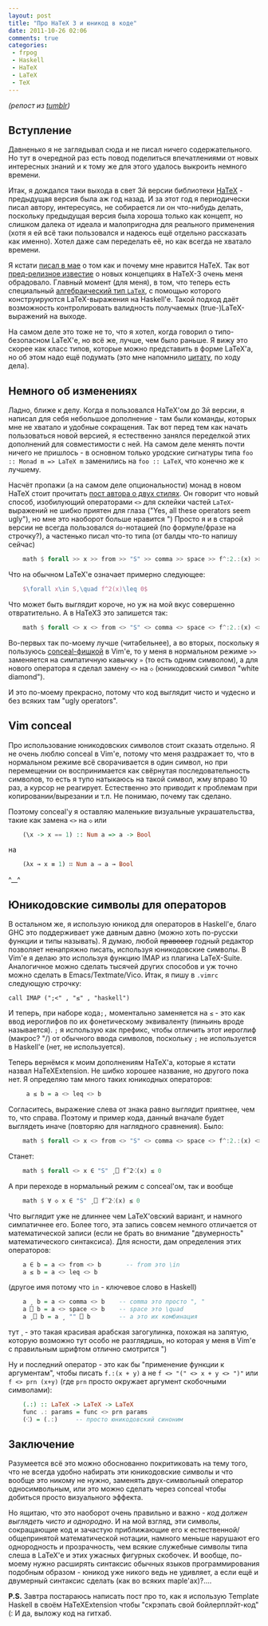 ```yaml
---
layout: post
title: "Про HaTeX 3 и юникод в коде"
date: 2011-10-26 02:06
comments: true
categories: 
 - frpog 
 - Haskell
 - HaTeX
 - LaTeX
 - TeX
---
```


_(репост из [tumblr](http://laughedelic.tumblr.com/post/11922293522/hatex-3))_

## Вступление ##

Давненько я не заглядывал сюда и не писал ничего содержательного.
Но тут в очередной раз есть повод поделиться впечатлениями от новых интересных знаний и к тому же для этого удалось выкроить немного времени.

Итак, я дождался таки выхода в свет 3й версии библиотеки [HaTeX](http://deltadiaz.blogspot.com/2011/10/hatex-3-first-release.html) - предыдущая версия была аж год назад. И за этот год я периодически писал автору, интересуясь, не собирается ли он что-нибудь делать, поскольку предыдущая версия была хороша только как концепт, но слишком далека от идеала и малопригодна для реального применения (хотя я ей всё таки пользовался и надеюсь ещё отдельно рассказать как именно). Хотел даже сам переделать её, но как всегда не хватало времени.

Я кстати [писал в мае](http://laughedelic.tumblr.com/post/5312922803) о том как и почему мне нравится HaTeX. Так вот [пред-релизное известие](http://deltadiaz.blogspot.com/2011/09/hatex-3-previous-notes.html) о новых концепциях в HaTeX-3 очень меня обрадовало. Главный момент (для меня), в том, что теперь есть специальный [алгебраический тип `LaTeX`](http://hackage.haskell.org/packages/archive/HaTeX/3.0.0/doc/html/Text-LaTeX-Base-Syntax.html#t:LaTeX), с помощью которого конструируются LaTeX-выражения на Haskell'е. Такой подход даёт возможность контролировать валидность получаемых (true-)LaTeX-выражений на выходе. 

<!-- more -->

На самом деле это тоже не то, что я хотел, когда говорил о типо-безопасном LaTeX'е, но всё же, лучше, чем было раньше. Я вижу это скорее как класс типов, которые можно представить в форме LaTeX'а, но об этом надо ещё подумать (это мне напомнило [цитату](http://laughedelic.tumblr.com/post/11917167041), по ходу дела).

## Немного об изменениях ##

Ладно, ближе к делу. Когда я пользовался HaTeX'ом до 3й версии, я написал для себя небольшое дополнение - там были команды, которых мне не хватало и удобные сокращения. Так вот перед тем как начать пользоваться новой версией, я естественно занялся переделкой этих дополнений для совместимости с ней. На самом деле менять почти ничего не пришлось - в основном только уродские сигнатуры типа `foo :: Monad m => LaTeX m` заменились на `foo :: LaTeX`, что конечно же к лучшему.

Насчёт пропажи (а на самом деле опциональности) монад в новом HaTeX стоит прочитать [пост автора о двух стилях](http://deltadiaz.blogspot.com/2011/10/hatex-3-two-styles.html). Он говорит что новый способ, изобилующий операторами `<>` для склейки частей `LaTeX`-выражений не шибко приятен для глаза ("Yes, all these operators seem ugly"), но мне это наоборот больше нравится ") Просто я и в старой версии не всегда пользовался `do`-нотацией (по формуле/фразе на строчку?), а частенько писал что-то типа (от балды что-то напишу сейчас)

``` haskell
    math $ forall >> x >> from >> "S" >> comma >> space >> f^:2.:(x) >> leq <> 0
```

Что на обычном LaTeX'е означает примерно следующее: 

``` latex
    $\forall x\in S,\quad f^2(x)\leq 0$
```

Что может быть выглядит короче, но уж на мой вкус совершенно отвратительно.
А в HaTeX3 это запишется так:

``` haskell
    math $ forall <> x <> from <> "S" <> comma <> space <> f^:2.:(x) <> leq <> 0
```

Во-первых так по-моему лучше (читабельнее), а во вторых, поскольку я пользуюсь [conceal-фишкой](http://b4winckler.wordpress.com/2010/08/07/using-the-conceal-vim-feature-with-latex/) в Vim'е, то у меня в нормальном режиме `>>` заменяется на симпатичную кавычку `»` (то есть одним символом), а для нового оператора я сделал замену `<>` на `◇` (юникодовский символ "white diamond"). 

И это по-моему прекрасно, потому что код выглядит чисто и чудесно и без всяких там "ugly operators".

## Vim conceal ##

Про использование юникодовских символов стоит сказать отдельно. Я не очень люблю conceal в Vim'е, потому что меня раздражает то, что в нормальном режиме всё сворачивается в один символ, но при перемещении он воспринимается как свёрнутая последовательность символов, то есть я тупо натыкаюсь на такой символ, жму вправо 10 раз, а курсор не реагирует. Естественно это приводит к проблемам при копировании/вырезании и т.п. Не понимаю, почему так сделано.

Поэтому conceal'у я оставляю маленькие визуальные украшательства, такие как замена  `<>` на `◇` или 
 
``` haskell
    (\x -> x == 1) :: Num a => a -> Bool
```

на 

``` haskell
    (λx → x ≡ 1) ∷ Num a ⇒ a → Bool
```

^__^

## Юникодовские символы для операторов ##

В остальном же, я использую юникод для операторов в Haskell'е, благо GHC это поддерживает уже давным давно (можно хоть по-русски функции и типы называть).
Я думаю, любой <strike>правовер</strike> годный редактор позволяет ненапряжно писать, используя юникодовские символы. В Vim'е я делаю это используя функцию IMAP из плагина LaTeX-Suite. Аналогичное можно сделать тысячей других способов и уж точно можно сделать в Emacs/Textmate/Vico. Итак, я пишу в `.vimrc` cледующую строчку:

    call IMAP (";<" , "≤" , "haskell")

И теперь, при наборе кода`;,` моментально заменяется на `≤` - это как ввод иероглифов по их фонетическому эквиваленту (пиньинь вроде называется).
`;` я использую как префикс, чтобы отличить этот иероглиф (макрос? "/) от обычного ввода символов, поскольку `;` не используется в Haskell'е (нет, не используется).

Теперь вернёмся к моим дополнениям HaTeX'а, которые я кстати назвал HaTeXExtension. Не шибко хорошее название, но другого пока нет. Я определяю там много таких юникодных операторов:

``` haskell
     a ≤ b = a <> leq <> b
```

Согласитесь, выражение слева от знака равно выглядит приятнее, чем то, что справа. Поэтому и пример кода, данный вначале будет выглядеть иначе (повторяю для наглядного сравнения). Было:

``` haskell
    math $ forall <> x <> from <> "S" <> comma <> space <> f^:2.:(x) <> leq <> 0
```

Станет:

``` haskell
    math $ forall <> x ∈ "S" ¸⎕ f⁀2⁖(x) ≤ 0
```

А при переходе в нормальный режим с conceal'ом, так и вообще

``` haskell
    math $ ∀ ◇ x ∈ "S" ¸⎕ f⁀2⁖(x) ≤ 0
```

Что выглядит уже не длиннее чем LaTeX'овский вариант, и намного симпатичнее его.
Более того, эта запись совсем немного отличается от математической записи (если не брать во внимание "двумерность" математического синтаксиса). 
Для ясности, дам определения этих операторов:

``` haskell
    a ∈ b = a <> from <> b       -- from это \in 
    a ≤ b = a <> leq <> b
```
    
(другое имя потому что `in` - ключевое слово в Haskell)

``` haskell
    a ¸ b = a <> comma <> b    -- comma это просто ", "
    a ⎕ b = a <> space <> b    -- space это \quad
    a ¸⎕ b = a ¸ "" ⎕ b        -- а это их комбинация
```

тут ¸ - это такая красивая арабская загогулинка, похожая на запятую, которую возможно тут особо не разглядишь, но которая у меня в Vim'е с правильным шрифтом отлично смотрится ")

Ну и последний оператор - это как бы "применение функции к аргументам", чтобы писать `f.:(x + y)` а не `f <> "(" <> x + y <> ")"` или `f <> prn (x+y)` (где `prn` просто окружает аргумент скобочными символами):

``` haskell
    (.:) :: LaTeX -> LaTeX -> LaTeX
    func .: params = func <> prn params
    (⁖) = (.:)     -- просто юникодовский синоним
```

## Заключение ##

Разумеется всё это можно обоснованно покритиковать на тему того, что не всегда удобно набирать эти юникодовские символы и что вообще это никому не нужно, заменять двух-символьный оператор односимвольным, или это можно сделать через conceal чтобы добиться просто визуального эффекта. 

Но ящитаю, что это наоборот очень правильно и важно - *код должен выглядеть чисто и однородно*. И на мой взгляд, эти символы, сокращающие код и зачастую приближающие его к естественной/общепринятой математической нотации, намного меньше нарушают его однородность и прозрачность, чем всякие служебные символы типа слеша в LaTeX'е и этих ужасных фигурных скобочек. И вообще, по-моему нужно расширять синтаксис обычных языков программирования подобным образом - юникод уже никого ведь не удивляет, а если ещё и двумерный синтаксис сделать (как во всяких maple'ах)?....

**P.S.** Завтра постараюсь написать пост про то, как я использую Template Haskell в своём HaTeXExtension чтобы "скрэпать свой бойлерплэйт-код" (:
И да, выложу код на гитхаб.
